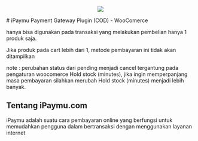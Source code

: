 <p align="center"><img src="https://ipaymu.com/wp-content/themes/ipaymu-new/assets/img/logo/ipaymu-text-plus-blue.png"></p>
# iPaymu Payment Gateway Plugin (COD) - WooComerce

hanya bisa digunakan pada transaksi yang melakukan pembelian hanya 1 produk saja.

Jika produk pada cart lebih dari 1, metode pembayaran ini tidak akan ditampilkan

note : perubahan status dari pending menjadi cancel tergantung pada pengaturan woocomerce Hold stock (minutes), jika ingin memperpanjang masa pembayaran silahkan merubah Hold stock (minutes) menjadi lebih banyak.

## Tentang iPaymu.com

iPaymu adalah suatu cara pembayaran online yang berfungsi untuk memudahkan pengguna dalam bertransaksi dengan menggunakan layanan internet
